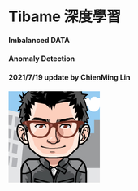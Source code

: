 # Tibame 深度學習

#### Imbalanced DATA
#### Anomaly Detection

#### 2021/7/19 update by ChienMing Lin

![image](https://github.com/babymlin/TQC_AI_Licence/blob/main/Q.png?raw=true)











